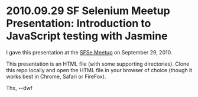 # 2010.09.29 SF Selenium Meetup Presentation: Introduction to JavaScript testing with Jasmine

I gave this presentation at the [SFSe Meetup](http://www.meetup.com/seleniumsanfrancisco/calendar/14688689/) on September 29, 2010.

This presentation is an HTML file (with some supporting directories).  Clone this repo locally and open the HTML file in your browser of choice (though it works best in Chrome, Safari or FireFox).

Thx,
--dwf